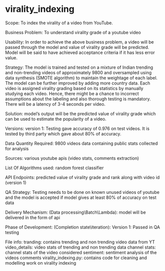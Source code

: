 # virality_indexing

Scope: To index the virality of a video from YouTube.

Business Problem: To understand virality grade of a youtube video

Usability: In order to achieve the above business problem, a video will be passed through the model and value of virality grade will be predicted. Model will be said to have achieved acceptance criteria if it has less error value.

Strategy: The model is trained and tested on a mixture of Indian trending and non-trending videos of  approximately  9800 and oversampled using data synthesis (SMOTE algorithm) to maintain the weightage of each label.  
The model can be further improved by adding more country data. Each video is assigned virality grading based on its statistics by manually studying each video. Hence, there might be a chance to incorrect assumptions about the labeling and also thorough testing is mandatory. 
There will be a latency of 3-4 seconds per video.

Solution: model’s output will be the predicted value of virality grade which can be used to estimate the popularity of a video. 

Versions: version 1: Testing gave accuracy of 0.976 on test videos. It is tested by third party which gave about 80% of accuracy.

Data Quantity Required: 9800 videos data containing public stats collected for analysis

Sources: various youtube apis (video stats, comments extraction) 

List Of Algorithms used: random forest classifier 

API Endpoints: predicted value of virality grade and rank along with video id (version 1) 

QA Strategy: Testing needs to be done on known unused videos of youtube and the model is accepted if model gives at least 80% of accuracy on test data

Delivery Mechanism: (Data processing\Batch\Lambda): model will be delivered in the form of api

Phase of Development: (Completion state\iteration): Version 1: Passed in QA testing

File info:
tranding: contains trending and non trending video data from YT
video_details: video stats of trending and non trending data
channel stats: channel stats of the video considered
sentiment: sentiment analysis of the videos comments
virality_indexing.py: contains code for cleaning and modelling work on virality indexing


